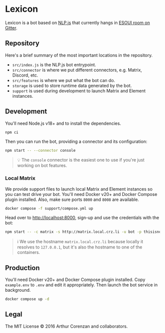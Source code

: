 # Lexicon

Lexicon is a bot based on [NLP.js](https://github.com/axa-group/nlp.js) that currently hangs in [ESOUI room on Gitter](https://matrix.to/#/#esoui_esoui:gitter.im).

## Repository

Here's a brief summary of the most important locations in the repository.

- `src/index.js` is the NLP.js bot entrypoint.
- `src/connector` is where we put different connectors, e.g. Matrix, Discord, etc.
- `src/features` is where we put what the bot can do.
- `storage` is used to store runtime data generated by the bot.
- `support` is used during development to launch Matrix and Element instances.

## Development

You'll need Node.js v18+ and to install the dependencies.

```sh
npm ci
```

Then you can run the bot, providing a connector and its configuration:

```sh
npm start -- --connector console
```

> 💡 The `console` connector is the easiest one to use if you're just working on bot features.

### Local Matrix

We provide support files to launch local Matrix and Element instances so you can test drive your bot. You'll need Docker v20+ and Docker Compose plugin installed. Also, make sure ports `8000` and `8008` are available.

```sh
docker compose -f support/compose.yml up
```

Head over to <http://localhost:8000>, sign-up and use the credentials with the bot:

```sh
npm start -- -c matrix -s http://matrix.local.crz.li -u bot -p thisisnotsecure -x
```

> ℹ️ We use the hostname `matrix.local.crz.li` because locally it resolves to `127.0.0.1`, but it's also the hostname to one of the containers.

## Production

You'll need Docker v20+ and Docker Compose plugin installed. Copy `example.env` to `.env` and edit it appropriately. Then launch the bot service in background.

```sh
docker compose up -d
```

## Legal

The MIT License © 2016 Arthur Corenzan and collaborators.
